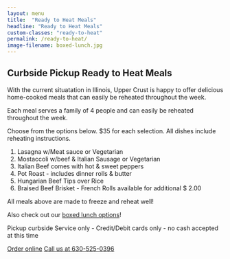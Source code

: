 ```yaml
---
layout: menu
title:  "Ready to Heat Meals"
headline: "Ready to Heat Meals"
custom-classes: "ready-to-heat"
permalink: /ready-to-heat/
image-filename: boxed-lunch.jpg
---
```


## Curbside Pickup Ready to Heat Meals

With the current situatation in Illinois, Upper Crust is happy to offer delicious home-cooked meals that can easily be reheated throughout the week.

Each meal serves a family of 4 people and can easily be reheated throughout the week.

Choose from the options below. $35 for each selection. All dishes include reheating instructions.

1) Lasagna w/Meat sauce or Vegetarian  
2) Mostaccoli w/beef & Italian Sausage or Vegetarian  
3) Italian Beef comes with hot & sweet peppers  
4) Pot Roast - includes dinner rolls & butter  
5) Hungarian Beef Tips over Rice  
6) Braised Beef Brisket - French Rolls available for additional $ 2.00

All meals above are made to freeze and reheat well!

Also check out our [boxed lunch options](/menus/boxed-lunches/)!

Pickup curbside Service only - Credit/Debit cards only - no cash accepted at this time

<div class="buttonContainer">
	<a class="button" href="https://uppercrustcatering.wufoo.com/forms/z1ulr3tr1kev45s/">Order online</a>
	<a class="button" href="tel:16305250396">Call us at 630-525-0396</a>
</div>
